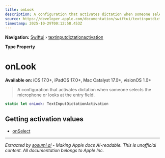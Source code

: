 ```yaml
---
title: onLook
description: A configuration that activates dictation when someone selects the microphone or looks at the entry field.
source: https://developer.apple.com/documentation/swiftui/textinputdictationactivation/onlook
timestamp: 2025-10-29T00:12:58.453Z
---
```


**Navigation:** [Swiftui](/documentation/swiftui) › [textinputdictationactivation](/documentation/swiftui/textinputdictationactivation)

**Type Property**

# onLook

**Available on:** iOS 17.0+, iPadOS 17.0+, Mac Catalyst 17.0+, visionOS 1.0+

> A configuration that activates dictation when someone selects the microphone or looks at the entry field.

```swift
static let onLook: TextInputDictationActivation
```

## Getting activation values

- [onSelect](/documentation/swiftui/textinputdictationactivation/onselect)

---

*Extracted by [sosumi.ai](https://sosumi.ai) - Making Apple docs AI-readable.*
*This is unofficial content. All documentation belongs to Apple Inc.*

